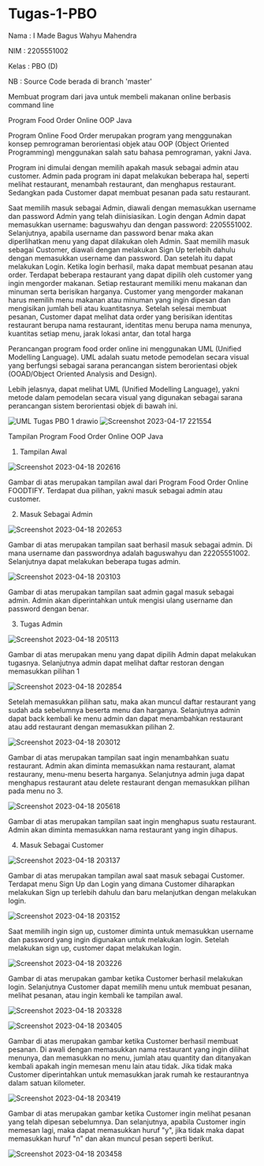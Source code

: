 # Tugas-1-PBO
Nama    : I Made Bagus Wahyu Mahendra

NIM     : 2205551002

Kelas   : PBO (D)


NB : Source Code berada di branch 'master'


Membuat program dari java untuk membeli makanan online berbasis command line


Program Food Order Online OOP Java

Program Online Food Order merupakan program yang menggunakan konsep pemrograman berorientasi objek atau OOP (Object Oriented Programming) menggunakan salah satu bahasa pemrograman, yakni Java.

Program ini dimulai dengan memilih apakah masuk sebagai admin atau customer. Admin pada program ini dapat melakukan beberapa hal, seperti melihat restaurant, menambah restaurant, dan menghapus restaurant. Sedangkan pada Customer dapat membuat pesanan pada satu restaurant. 

Saat memilih masuk sebagai Admin, diawali dengan memasukkan username dan password Admin yang telah diinisiasikan. Login dengan Admin dapat memasukkan username: baguswahyu dan dengan password: 2205551002. Selanjutnya, apabila username dan password benar maka akan diperlihatkan menu yang dapat dilakukan oleh Admin.
Saat memilih masuk sebagai Customer, diawali dengan melakukan Sign Up terlebih dahulu dengan memasukkan username dan password. Dan setelah itu dapat melakukan Login. Ketika login berhasil, maka dapat membuat pesanan atau order.
Terdapat beberapa restaurant yang dapat dipilih oleh customer yang ingin mengorder makanan. Setiap restaurant memiliki menu makanan dan minuman serta berisikan harganya.
Customer yang mengorder makanan harus memilih menu makanan atau minuman yang ingin dipesan dan mengisikan jumlah beli atau kuantitasnya.
Setelah selesai membuat pesanan, Customer dapat melihat data order yang berisikan identitas restaurant berupa nama restaurant, identitas menu berupa nama menunya, kuantitas setiap menu, jarak lokasi antar, dan total harga

Perancangan program food order online ini menggunakan UML (Unified Modelling Language). UML adalah suatu metode pemodelan secara visual yang berfungsi sebagai sarana perancangan sistem berorientasi objek (OOAD/Object Oriented Analysis and Design).

Lebih jelasnya, dapat melihat UML (Unified Modelling Language), yakni metode dalam pemodelan secara visual yang digunakan sebagai sarana perancangan sistem berorientasi objek di bawah ini.



![UML Tugas PBO 1 drawio](https://user-images.githubusercontent.com/114908291/232515289-68b89174-fe3f-49f4-81f4-ab71c13dee15.png)
![Screenshot 2023-04-17 221554](https://user-images.githubusercontent.com/114908291/232515461-5b896c52-caa5-43e9-831a-95963320ae7a.png)




Tampilan Program Food Order Online OOP Java

1. Tampilan Awal


![Screenshot 2023-04-18 202616](https://user-images.githubusercontent.com/114908291/232780671-4bf4e1e2-2a26-4691-9e4c-cfd542c28806.png)


Gambar di atas merupakan tampilan awal dari Program Food Order Online FOODTIFY. Terdapat dua pilihan, yakni masuk sebagai admin atau customer.

2. Masuk Sebagai Admin


![Screenshot 2023-04-18 202653](https://user-images.githubusercontent.com/114908291/232780985-5e8d2954-12d5-4e4f-a183-c4713fba1769.png)


Gambar di atas merupakan tampilan saat berhasil masuk sebagai admin. Di mana username dan passwordnya adalah baguswahyu dan 22205551002. Selanjutnya dapat melakukan beberapa tugas admin.


![Screenshot 2023-04-18 203103](https://user-images.githubusercontent.com/114908291/232781477-b8354f29-a154-4ecf-9bad-65b53dffc367.png)


Gambar di atas merupakan tampilan saat admin gagal masuk sebagai admin. Admin akan diperintahkan untuk mengisi ulang username dan password dengan benar.


3. Tugas Admin


![Screenshot 2023-04-18 205113](https://user-images.githubusercontent.com/114908291/232782951-e5914bb1-ea99-49aa-9c2f-d54d23c4e908.png)


Gambar di atas merupakan menu yang dapat dipilih Admin dapat melakukan tugasnya. Selanjutnya admin dapat melihat daftar restoran dengan memasukkan pilihan 1



![Screenshot 2023-04-18 202854](https://user-images.githubusercontent.com/114908291/232783162-c1477f02-791c-4ecd-ac7e-6145c48c4fe6.png)


Setelah memasukkan pilihan satu, maka akan muncul daftar restaurant yang sudah ada sebelumnya beserta menu dan harganya. Selanjutnya admin dapat back kembali ke menu admin dan dapat menambahkan restaurant atau add restaurant dengan memasukkan pilihan 2.



![Screenshot 2023-04-18 203012](https://user-images.githubusercontent.com/114908291/232783498-7cfee509-353e-490a-bc99-f6f5ef275954.png)


Gambar di atas merupakan tampilan saat ingin menambahkan suatu restaurant. Admin akan diminta memasukkan nama restaurant, alamat restaurany, menu-menu beserta harganya. Selanjutnya admin juga dapat menghapus restaurant atau delete restaurant dengan memasukkan pilihan pada menu no 3.


![Screenshot 2023-04-18 205618](https://user-images.githubusercontent.com/114908291/232784315-383d3640-8021-4956-98b3-adf24ef2fffb.png)


Gambar di atas merupakan tampilan saat ingin menghapus suatu restaurant. Admin akan diminta memasukkan nama restaurant yang ingin dihapus.


4. Masuk Sebagai Customer


![Screenshot 2023-04-18 203137](https://user-images.githubusercontent.com/114908291/232785200-acb250bc-a744-42df-82d0-0592334a35dc.png)


Gambar di atas merupakan tampilan awal saat masuk sebagai Customer. Terdapat menu Sign Up dan Login yang dimana Customer diharapkan melakukan Sign up terlebih dahulu dan baru melanjutkan dengan melakukan login. 



![Screenshot 2023-04-18 203152](https://user-images.githubusercontent.com/114908291/232785575-72fe57ac-0ba7-4ad4-b256-28215e7f80e7.png)


Saat memilih ingin sign up, customer diminta untuk memasukkan username dan password yang ingin digunakan untuk melakukan login. Setelah melakukan sign up, customer dapat melakukan login.


![Screenshot 2023-04-18 203226](https://user-images.githubusercontent.com/114908291/232785834-295afb06-7ead-46ca-8eca-e9b5d2d40cbb.png)


Gambar di atas merupakan gambar ketika Customer berhasil melakukan login. Selanjutnya Customer dapat memilih menu untuk membuat pesanan, melihat pesanan, atau ingin kembali ke tampilan awal. 


![Screenshot 2023-04-18 203328](https://user-images.githubusercontent.com/114908291/232786114-0b3a9049-f9ab-4e17-9b7c-12708c8d34d6.png)




![Screenshot 2023-04-18 203405](https://user-images.githubusercontent.com/114908291/232786147-94802960-908c-4204-b1f6-6169598890a7.png)



Gambar di atas merupakan gambar ketika Customer berhasil membuat pesanan. Di awali dengan memasukkan nama restaurant yang ingin dilihat menunya, dan memasukkan no menu, jumlah atau quantity dan ditanyakan kembali apakah ingin memesan menu lain atau tidak. Jika tidak maka Customer diperintahkan untuk memasukkan jarak rumah ke restaurantnya dalam satuan kilometer. 


![Screenshot 2023-04-18 203419](https://user-images.githubusercontent.com/114908291/232786609-67bb427c-0e95-457b-9447-79504c0d260d.png)


Gambar di atas merupakan gambar ketika Customer ingin melihat pesanan yang telah dipesan sebelumnya. Dan selanjutnya, apabila Customer ingin memesan lagi, maka dapat memasukkan huruf "y", jika tidak maka dapat memasukkan huruf "n" dan akan muncul pesan seperti berikut.



![Screenshot 2023-04-18 203458](https://user-images.githubusercontent.com/114908291/232786999-a81323b2-3555-478c-a6ae-297a29d7a2e3.png)

